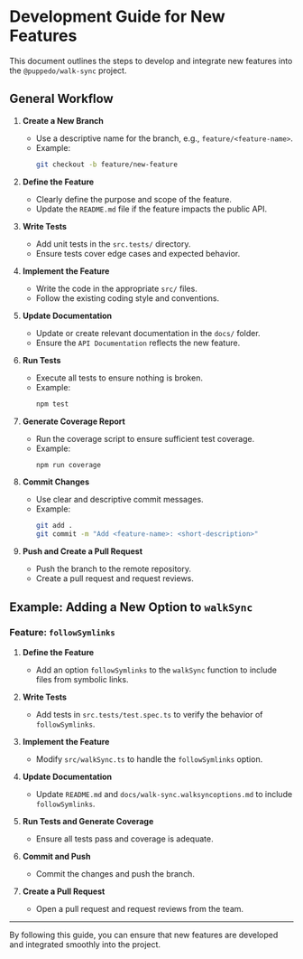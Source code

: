 # Development Guide for New Features

This document outlines the steps to develop and integrate new features into the `@puppedo/walk-sync` project.

## General Workflow

1. **Create a New Branch**
   - Use a descriptive name for the branch, e.g., `feature/<feature-name>`.
   - Example:
     ```bash
     git checkout -b feature/new-feature
     ```

2. **Define the Feature**
   - Clearly define the purpose and scope of the feature.
   - Update the `README.md` file if the feature impacts the public API.

3. **Write Tests**
   - Add unit tests in the `src.tests/` directory.
   - Ensure tests cover edge cases and expected behavior.

4. **Implement the Feature**
   - Write the code in the appropriate `src/` files.
   - Follow the existing coding style and conventions.

5. **Update Documentation**
   - Update or create relevant documentation in the `docs/` folder.
   - Ensure the `API Documentation` reflects the new feature.

6. **Run Tests**
   - Execute all tests to ensure nothing is broken.
   - Example:
     ```bash
     npm test
     ```

7. **Generate Coverage Report**
   - Run the coverage script to ensure sufficient test coverage.
   - Example:
     ```bash
     npm run coverage
     ```

8. **Commit Changes**
   - Use clear and descriptive commit messages.
   - Example:
     ```bash
     git add .
     git commit -m "Add <feature-name>: <short-description>"
     ```

9. **Push and Create a Pull Request**
   - Push the branch to the remote repository.
   - Create a pull request and request reviews.

## Example: Adding a New Option to `walkSync`

### Feature: `followSymlinks`

1. **Define the Feature**
   - Add an option `followSymlinks` to the `walkSync` function to include files from symbolic links.

2. **Write Tests**
   - Add tests in `src.tests/test.spec.ts` to verify the behavior of `followSymlinks`.

3. **Implement the Feature**
   - Modify `src/walkSync.ts` to handle the `followSymlinks` option.

4. **Update Documentation**
   - Update `README.md` and `docs/walk-sync.walksyncoptions.md` to include `followSymlinks`.

5. **Run Tests and Generate Coverage**
   - Ensure all tests pass and coverage is adequate.

6. **Commit and Push**
   - Commit the changes and push the branch.

7. **Create a Pull Request**
   - Open a pull request and request reviews from the team.

---

By following this guide, you can ensure that new features are developed and integrated smoothly into the project.
